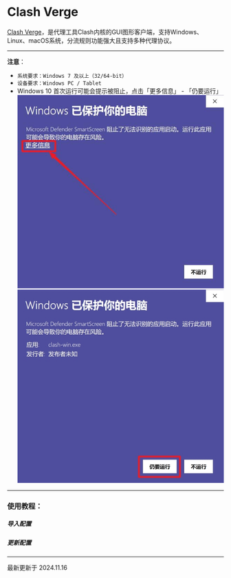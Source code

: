 # Clash Verge

[Clash Verge](https://github.com/clash-verge-rev/clash-verge-rev/releases/download/v1.7.7/Clash.Verge_1.7.7_x64-setup.exe)，是代理工具Clash内核的GUI图形客户端，支持Windows、Linux、macOS系统，分流规则功能强大且支持多种代理协议。

---
**注意**：

- `系统要求：Windows 7 及以上（32/64-bit）`
- `设备要求：Windows PC / Tablet`
- Windows 10 首次运行可能会提示被阻止，点击「更多信息」 - 「仍要运行」
![图一](clash-verge-01.jpg)![图二](clash-verge-02.jpg)
---

### 使用教程：



##### 导入配置



##### 更新配置

---

最新更新于 2024.11.16
